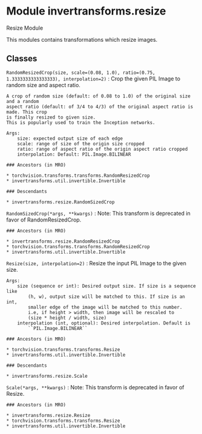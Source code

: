 Module invertransforms.resize
=============================
Resize Module

This modules contains transformations which resize images.

Classes
-------

`RandomResizedCrop(size, scale=(0.08, 1.0), ratio=(0.75, 1.3333333333333333), interpolation=2)`
:   Crop the given PIL Image to random size and aspect ratio.
    
    A crop of random size (default: of 0.08 to 1.0) of the original size and a random
    aspect ratio (default: of 3/4 to 4/3) of the original aspect ratio is made. This crop
    is finally resized to given size.
    This is popularly used to train the Inception networks.
    
    Args:
        size: expected output size of each edge
        scale: range of size of the origin size cropped
        ratio: range of aspect ratio of the origin aspect ratio cropped
        interpolation: Default: PIL.Image.BILINEAR

    ### Ancestors (in MRO)

    * torchvision.transforms.transforms.RandomResizedCrop
    * invertransforms.util.invertible.Invertible

    ### Descendants

    * invertransforms.resize.RandomSizedCrop

`RandomSizedCrop(*args, **kwargs)`
:   Note: This transform is deprecated in favor of RandomResizedCrop.

    ### Ancestors (in MRO)

    * invertransforms.resize.RandomResizedCrop
    * torchvision.transforms.transforms.RandomResizedCrop
    * invertransforms.util.invertible.Invertible

`Resize(size, interpolation=2)`
:   Resize the input PIL Image to the given size.
    
    Args:
        size (sequence or int): Desired output size. If size is a sequence like
            (h, w), output size will be matched to this. If size is an int,
            smaller edge of the image will be matched to this number.
            i.e, if height > width, then image will be rescaled to
            (size * height / width, size)
        interpolation (int, optional): Desired interpolation. Default is
            ``PIL.Image.BILINEAR``

    ### Ancestors (in MRO)

    * torchvision.transforms.transforms.Resize
    * invertransforms.util.invertible.Invertible

    ### Descendants

    * invertransforms.resize.Scale

`Scale(*args, **kwargs)`
:   Note: This transform is deprecated in favor of Resize.

    ### Ancestors (in MRO)

    * invertransforms.resize.Resize
    * torchvision.transforms.transforms.Resize
    * invertransforms.util.invertible.Invertible